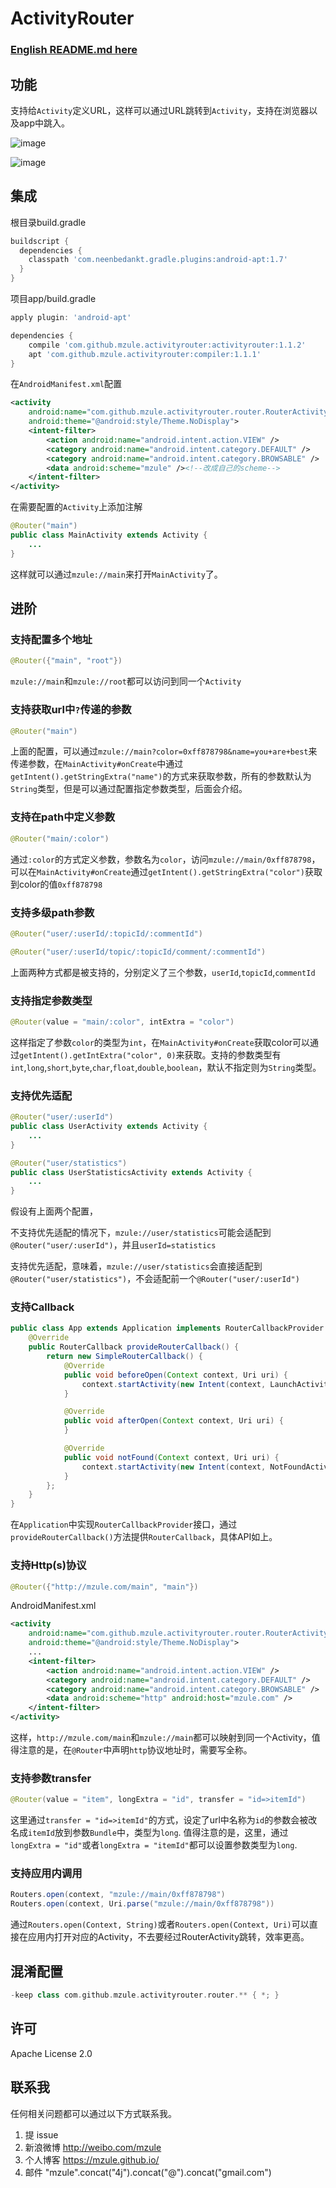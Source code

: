 # ActivityRouter

### [English README.md here](https://github.com/mzule/ActivityRouter/blob/master/README-en.md)

## 功能

支持给`Activity`定义URL，这样可以通过URL跳转到`Activity`，支持在浏览器以及app中跳入。

![image](https://raw.githubusercontent.com/mzule/ActivityRouter/master/gif/router.gif)

![image](https://raw.githubusercontent.com/mzule/ActivityRouter/master/gif/http.gif)

## 集成
根目录build.gradle

``` groovy
buildscript {
  dependencies {
    classpath 'com.neenbedankt.gradle.plugins:android-apt:1.7'
  }
}
```

项目app/build.gradle
``` groovy
apply plugin: 'android-apt'

dependencies {
	compile 'com.github.mzule.activityrouter:activityrouter:1.1.2'
	apt 'com.github.mzule.activityrouter:compiler:1.1.1'
}

```

在`AndroidManifest.xml`配置

``` xml
<activity
    android:name="com.github.mzule.activityrouter.router.RouterActivity"
    android:theme="@android:style/Theme.NoDisplay">
    <intent-filter>
        <action android:name="android.intent.action.VIEW" />
        <category android:name="android.intent.category.DEFAULT" />
        <category android:name="android.intent.category.BROWSABLE" />
        <data android:scheme="mzule" /><!--改成自己的scheme-->
    </intent-filter>
</activity>
```
在需要配置的`Activity`上添加注解

``` java
@Router("main")
public class MainActivity extends Activity {
	...
}
```
这样就可以通过`mzule://main`来打开`MainActivity`了。

## 进阶

### 支持配置多个地址

``` java
@Router({"main", "root"})
```

`mzule://main`和`mzule://root`都可以访问到同一个`Activity`


### 支持获取url中`?`传递的参数

``` java
@Router("main")
```
上面的配置，可以通过`mzule://main?color=0xff878798&name=you+are+best`来传递参数，在`MainActivity#onCreate`中通过`getIntent().getStringExtra("name")`的方式来获取参数，所有的参数默认为`String`类型，但是可以通过配置指定参数类型，后面会介绍。

### 支持在path中定义参数

``` java
@Router("main/:color")
```

通过`:color`的方式定义参数，参数名为`color`，访问`mzule://main/0xff878798`，可以在`MainActivity#onCreate`通过`getIntent().getStringExtra("color")`获取到color的值`0xff878798`

### 支持多级path参数

``` java
@Router("user/:userId/:topicId/:commentId")

@Router("user/:userId/topic/:topicId/comment/:commentId")
```

上面两种方式都是被支持的，分别定义了三个参数，`userId`,`topicId`,`commentId`


### 支持指定参数类型

``` java
@Router(value = "main/:color", intExtra = "color")
```
这样指定了参数`color`的类型为`int`，在`MainActivity#onCreate`获取color可以通过`getIntent().getIntExtra("color", 0)`来获取。支持的参数类型有`int`,`long`,`short`,`byte`,`char`,`float`,`double`,`boolean`，默认不指定则为`String`类型。

### 支持优先适配

``` java
@Router("user/:userId")
public class UserActivity extends Activity {
	...
}

@Router("user/statistics")
public class UserStatisticsActivity extends Activity {
	...
}
```
假设有上面两个配置，

不支持优先适配的情况下，`mzule://user/statistics`可能会适配到`@Router("user/:userId")`，并且`userId=statistics`

支持优先适配，意味着，`mzule://user/statistics`会直接适配到`@Router("user/statistics")`，不会适配前一个`@Router("user/:userId")`

### 支持Callback

``` java
public class App extends Application implements RouterCallbackProvider {
    @Override
    public RouterCallback provideRouterCallback() {
        return new SimpleRouterCallback() {
            @Override
            public void beforeOpen(Context context, Uri uri) {
                context.startActivity(new Intent(context, LaunchActivity.class));
            }

            @Override
            public void afterOpen(Context context, Uri uri) {
            }

            @Override
            public void notFound(Context context, Uri uri) {
                context.startActivity(new Intent(context, NotFoundActivity.class));
            }
        };
    }
}
```
在`Application`中实现`RouterCallbackProvider`接口，通过`provideRouterCallback()`方法提供`RouterCallback`，具体API如上。

### 支持Http(s)协议

``` java
@Router({"http://mzule.com/main", "main"})
```

AndroidManifest.xml

``` xml
<activity
    android:name="com.github.mzule.activityrouter.router.RouterActivity"
    android:theme="@android:style/Theme.NoDisplay">
    ...
    <intent-filter>
    	<action android:name="android.intent.action.VIEW" />
    	<category android:name="android.intent.category.DEFAULT" />
    	<category android:name="android.intent.category.BROWSABLE" />
    	<data android:scheme="http" android:host="mzule.com" />
	</intent-filter>
</activity>
```

这样，`http://mzule.com/main`和`mzule://main`都可以映射到同一个Activity，值得注意的是，在`@Router`中声明`http`协议地址时，需要写全称。

### 支持参数transfer

``` java
@Router(value = "item", longExtra = "id", transfer = "id=>itemId")
```
这里通过`transfer = "id=>itemId"`的方式，设定了url中名称为`id`的参数会被改名成`itemId`放到参数`Bundle`中，类型为`long`. 值得注意的是，这里，通过`longExtra = "id"`或者`longExtra = "itemId"`都可以设置参数类型为`long`.

### 支持应用内调用

``` java
Routers.open(context, "mzule://main/0xff878798")
Routers.open(context, Uri.parse("mzule://main/0xff878798"))
```

通过`Routers.open(Context, String)`或者`Routers.open(Context, Uri)`可以直接在应用内打开对应的Activity，不去要经过RouterActivity跳转，效率更高。

## 混淆配置

``` groovy
-keep class com.github.mzule.activityrouter.router.** { *; }
```

## 许可

Apache License  2.0

## 联系我

任何相关问题都可以通过以下方式联系我。

1. 提 issue
1. 新浪微博 http://weibo.com/mzule
1. 个人博客 https://mzule.github.io/
1. 邮件 "mzule".concat("4j").concat("@").concat("gmail.com")
